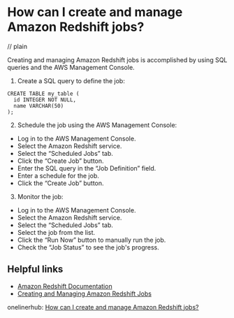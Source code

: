 # How can I create and manage Amazon Redshift jobs?
// plain

Creating and managing Amazon Redshift jobs is accomplished by using SQL queries and the AWS Management Console.

1. Create a SQL query to define the job:

```
CREATE TABLE my_table (
  id INTEGER NOT NULL,
  name VARCHAR(50)
);
```

2. Schedule the job using the AWS Management Console:

- Log in to the AWS Management Console.
- Select the Amazon Redshift service.
- Select the “Scheduled Jobs” tab.
- Click the “Create Job” button.
- Enter the SQL query in the “Job Definition” field.
- Enter a schedule for the job.
- Click the “Create Job” button.

3. Monitor the job:

- Log in to the AWS Management Console.
- Select the Amazon Redshift service.
- Select the “Scheduled Jobs” tab.
- Select the job from the list.
- Click the “Run Now” button to manually run the job.
- Check the “Job Status” to see the job's progress.

## Helpful links

- [Amazon Redshift Documentation](https://docs.aws.amazon.com/redshift/latest/mgmt/welcome.html)
- [Creating and Managing Amazon Redshift Jobs](https://aws.amazon.com/redshift/creating-managing-jobs/)

onelinerhub: [How can I create and manage Amazon Redshift jobs?](https://onelinerhub.com/amazon-redshift/how-can-i-create-and-manage-amazon-redshift-jobs)